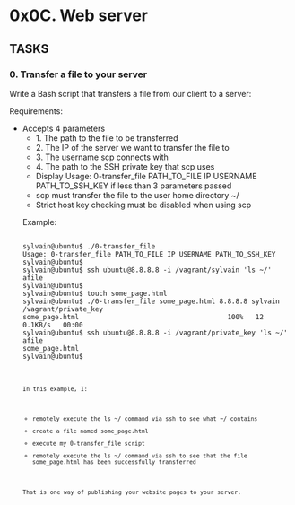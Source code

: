 # 0x0C. Web server

## TASKS

### 0. Transfer a file to your server
Write a Bash script that transfers a file from our client to a server:

Requirements:
<ul>
<li>Accepts 4 parameters
<ul><li>1. The path to the file to be transferred</li>
<li>2. The IP of the server we want to transfer the file to</li>
<li>3. The username scp connects with</li>
<li>4. The path to the SSH private key that scp uses</li>
</li>
<li>Display Usage: 0-transfer_file PATH_TO_FILE IP USERNAME PATH_TO_SSH_KEY if less than 3 parameters passed</li>
<li>scp must transfer the file to the user home directory ~/</li>
<li>Strict host key checking must be disabled when using scp</li>
</ul>

Example:
<pre><code>
sylvain@ubuntu$ ./0-transfer_file
Usage: 0-transfer_file PATH_TO_FILE IP USERNAME PATH_TO_SSH_KEY
sylvain@ubuntu$
sylvain@ubuntu$ ssh ubuntu@8.8.8.8 -i /vagrant/sylvain 'ls ~/'
afile
sylvain@ubuntu$ 
sylvain@ubuntu$ touch some_page.html
sylvain@ubuntu$ ./0-transfer_file some_page.html 8.8.8.8 sylvain /vagrant/private_key
some_page.html                                     100%   12     0.1KB/s   00:00
sylvain@ubuntu$ ssh ubuntu@8.8.8.8 -i /vagrant/private_key 'ls ~/'
afile
some_page.html
sylvain@ubuntu$
<code></pre>

In this example, I:
<ul>
<li>remotely execute the ls ~/ command via ssh to see what ~/ contains</li>
<li>create a file named some_page.html</li>
<li>execute my 0-transfer_file script</li>
<li>remotely execute the ls ~/ command via ssh to see that the file some_page.html has been successfully transferred</li>
</ul>

That is one way of publishing your website pages to your server.
